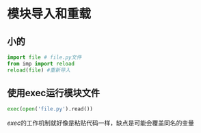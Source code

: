 # 模块导入和重载

## 小的

```py
import file # file.py文件
from imp import reload
reload(file) #重新导入
```

## 使用exec运行模块文件

```py
exec(open('file.py').read())
```

*exec*的工作机制就好像是粘贴代码一样，缺点是可能会覆盖同名的变量
